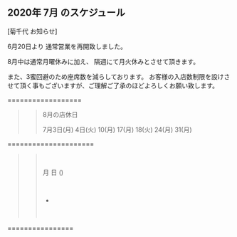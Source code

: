 ## 2020年 7月 のスケジュール
 

[菊千代 お知らせ]

6月20日より
通常営業を再開致しました。


8月中は通常月曜休みに加え、
隔週にて月火休みとさせて頂きます。


また、3蜜回避のため座席数を減らしております。
お客様の入店数制限を設けさせて頂く事もございますが、ご理解ご了承のほどよろしくお願い致します。




==================




>>8月の店休日
>>
>>
>>7月3日(月)  4日(火)  10(月)  17(月)  18(火)  24(月)  31(月)


>>
>>


=====================
>>
>> <br/>
>>
>> 月 日 ()
>> 
>> <br/>
>>
>> - 
>>
>>
>> <br/>
>>
>>
>> 
>>
>>  
>>
>>
>>


 ================

